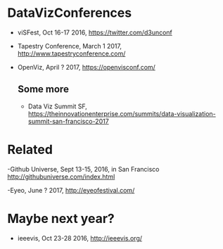 # DataVizConferences

- viSFest, Oct 16-17 2016, https://twitter.com/d3unconf


- Tapestry Conference, March 1 2017, http://www.tapestryconference.com/

- OpenViz, April ? 2017,  https://openvisconf.com/

	## Some more

	- Data Viz Summit SF, https://theinnovationenterprise.com/summits/data-visualization-summit-san-francisco-2017


# Related

-Github Universe, Sept 13-15, 2016, in San Francisco http://githubuniverse.com/index.html

-Eyeo, June ? 2017,  http://eyeofestival.com/ 


# Maybe next year?

- ieeevis, Oct 23-28 2016, http://ieeevis.org/

